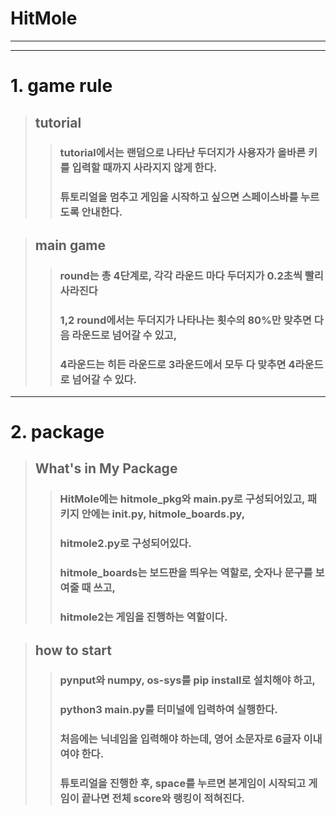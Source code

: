 # __HitMole__
---
---
# 1. game rule
> ## tutorial
>> ### tutorial에서는 랜덤으로 나타난 두더지가 사용자가 올바른 키를 입력할 때까지 사라지지 않게 한다.
>> ### 튜토리얼을 멈추고 게임을 시작하고 싶으면 스페이스바를 누르도록 안내한다.

> ## main game
>> ### round는 총 4단계로, 각각 라운드 마다 두더지가 0.2초씩 빨리 사라진다
>> ### 1,2 round에서는 두더지가 나타나는 횟수의 80%만 맞추면 다음 라운드로 넘어갈 수 있고, 
>> ### 4라운드는 히든 라운드로 3라운드에서 모두 다 맞추면 4라운드로 넘어갈 수 있다.
---
# 2. package
> ## What's in My Package
>> ### HitMole에는 hitmole_pkg와 main.py로 구성되어있고, 패키지 안에는 __init__.py, hitmole_boards.py, 
>> ### hitmole2.py로 구성되어있다.
>> ### hitmole_boards는 보드판을 띄우는 역할로, 숫자나 문구를 보여줄 때 쓰고, 
>> ### hitmole2는 게임을 진행하는 역할이다.

> ## how to start
>> ### pynput와 numpy, os-sys를 pip install로 설치해야 하고, 
>> ### python3 main.py를 터미널에 입력하여 실행한다.
>> ### 처음에는 닉네임을 입력해야 하는데, 영어 소문자로 6글자 이내여야 한다.
>> ### 튜토리얼을 진행한 후, space를 누르면 본게임이 시작되고 게임이 끝나면 전체 score와 랭킹이 적혀진다. 
